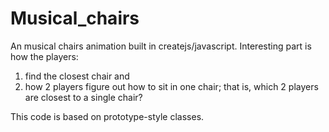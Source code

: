 # Musical_chairs
An musical chairs animation built in createjs/javascript. Interesting part is how the players: 
1. find the closest chair and 
2. how 2 players figure out how to sit in one chair; that is, which 2 players are closest to a single chair?

This code is based on prototype-style classes.

